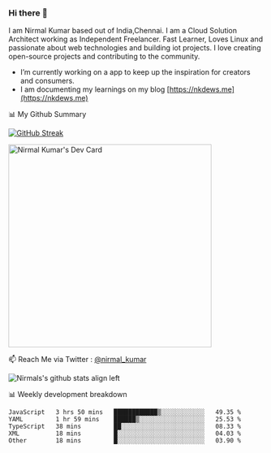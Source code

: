 ### Hi there 👋

 I am Nirmal Kumar based out of India,Chennai. I am a Cloud Solution Architect working as Independent Freelancer. Fast Learner, Loves Linux and passionate about web technologies and building iot projects. I love creating open-source projects and contributing to the community.

- I’m currently working on a app to keep up the inspiration for creators and consumers.
- I am documenting my learnings on my blog [https://nkdews.me](https://nkdews.me)


📊 My Github Summary

[![GitHub Streak](https://github-readme-streak-stats.herokuapp.com?user=nk-gears&theme=dark&hide_border=true&date_format=M%20j%5B%2C%20Y%5D)](https://git.io/streak-stats)

<a href="https://app.daily.dev/nirmal_kumar"><img src="https://api.daily.dev/devcards/a16cfcf02d384b16b41de71ce4d1d811.png?r=8ve" width="400" alt="Nirmal Kumar's Dev Card"/></a>

📫 Reach Me via  Twitter : [@nirmal_kumar](https://twitter.com/nirmal_kumar)

![Nirmals's github stats align left](https://github-readme-stats.vercel.app/api?username=nk-gears&show_icons=true)


📊 Weekly development breakdown

<!--START_SECTION:waka-->

```text
JavaScript   3 hrs 50 mins   ████████████▒░░░░░░░░░░░░   49.35 %
YAML         1 hr 59 mins    ██████▒░░░░░░░░░░░░░░░░░░   25.53 %
TypeScript   38 mins         ██░░░░░░░░░░░░░░░░░░░░░░░   08.33 %
XML          18 mins         █░░░░░░░░░░░░░░░░░░░░░░░░   04.03 %
Other        18 mins         █░░░░░░░░░░░░░░░░░░░░░░░░   03.90 %
```

<!--END_SECTION:waka-->


